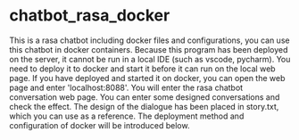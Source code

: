 # chatbot_rasa_docker
This is a rasa chatbot including docker files and configurations, you can use this chatbot in docker containers.
Because this program has been deployed on the server, it cannot be run in a local IDE (such as vscode, pycharm). You need to deploy it to docker and start it before it can run on the local web page.
If you have deployed and started it on docker, you can open the web page and enter 'localhost:8088'. You will enter the rasa chatbot conversation web page. You can enter some designed conversations and check the effect.
The design of the dialogue has been placed in story.txt, which you can use as a reference.
The deployment method and configuration of docker will be introduced below.

